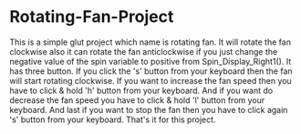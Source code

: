 # Rotating-Fan-Project
This is a simple glut project which name is rotating fan. It will rotate the fan clockwise also it can rotate the fan anticlockwise if you just change the negative value of the spin variable to positive from Spin_Display_Right1(). It has three button. If you click the 's' button from your keyboard then the fan will start rotating clockwise. If you want to increase the fan speed then you have to click & hold 'h' button from your keyboard. And if you want do decrease the fan speed you have to click & hold 'l' button from your keyboard. And last if you want to stop the fan then you have to click again 's' button from your keyboard. That's it for this project.
